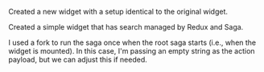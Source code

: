 Created a new widget with a setup identical to the original widget.

Created a simple widget that has search managed by Redux and Saga.

I used a fork to run the saga once when the root saga starts (i.e., when the widget is mounted). In this case, I'm passing an empty string as the action payload, but we can adjust this if needed.
